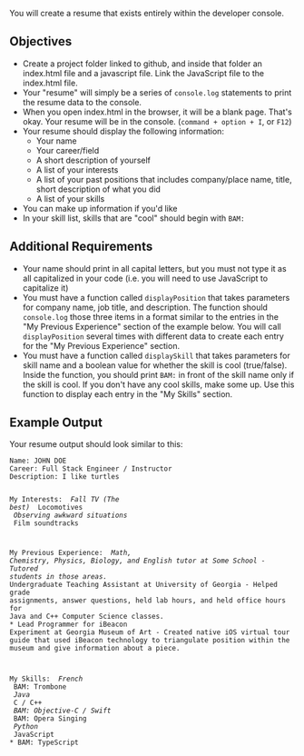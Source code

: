 <p>You will create a resume that exists entirely within the developer console.</p>
<h2>Objectives</h2>
<ul>
<li>Create a project folder linked to github, and inside that folder an index.html file and a javascript file. Link the JavaScript file to the index.html file.</li>
<li>Your "resume" will simply be a series of <code>console.log</code> statements to print the resume data to the console.</li>
<li>When you open index.html in the browser, it will be a blank page. That's okay. Your resume will be in the console. (<code>command + option + I</code>, or <code>F12</code>)</li>
<li>Your resume should display the following information:
<ul>
<li>Your name</li>
<li>Your career/field</li>
<li>A short description of yourself</li>
<li>A list of your interests</li>
<li>A list of your past positions that includes company/place name, title, short description of what you did</li>
<li>A list of your skills</li>
</ul></li>
<li>You can make up information if you'd like</li>
<li>In your skill list, skills that are "cool" should begin with <code>BAM:</code></li>
</ul>
<h2>Additional Requirements</h2>
<ul>
<li>Your name should print in all capital letters, but you must not type it as all capitalized in your code (i.e. you will need to use JavaScript to capitalize it)</li>
<li>You must have a function called <code>displayPosition</code> that takes parameters for company name, job title, and description. The function should <code>console.log</code> those three items in a format similar to the entries in the "My Previous Experience" section of the example below. You will call <code>displayPosition</code> several times with different data to create each entry for the "My Previous Experience" section.</li>
<li>You must have a function called <code>displaySkill</code> that takes parameters for skill name and a boolean value for whether the skill is cool (true/false). Inside the function, you should print <code>BAM:</code> in front of the skill name only if the skill is cool. If you don't have any cool skills, make some up. Use this function to display each entry in the "My Skills" section.</li>
</ul>
<h2>Example Output</h2>
<p>Your resume output should look similar to this:</p>
<pre><code class="language-markdown">Name: JOHN DOE
Career: Full Stack Engineer / Instructor
Description: I like turtles

My Interests:
<span class="hljs-bullet">*</span> Fall TV (The best)
<span class="hljs-bullet">*</span> Locomotives
<span class="hljs-bullet">*</span> Observing awkward situations
<span class="hljs-bullet">*</span> Film soundtracks

My Previous Experience:
<span class="hljs-bullet">*</span> Math, Chemistry, Physics, Biology, and English tutor at Some School - Tutored students in those areas.
<span class="hljs-bullet">*</span> Undergraduate Teaching Assistant at University of Georgia - Helped grade assignments, answer questions, held lab hours, and held office hours for Java and C++ Computer Science classes.
<span class="hljs-bullet">*</span> Lead Programmer for iBeacon Experiment at Georgia Museum of Art - Created native iOS virtual tour guide that used iBeacon technology to triangulate position within the museum and give information about a piece.

My Skills:
<span class="hljs-bullet">*</span> French
<span class="hljs-bullet">*</span> BAM: Trombone
<span class="hljs-bullet">*</span> Java
<span class="hljs-bullet">*</span> C / C++
<span class="hljs-bullet">*</span> BAM: Objective-C / Swift
<span class="hljs-bullet">*</span> BAM: Opera Singing
<span class="hljs-bullet">*</span> Python
<span class="hljs-bullet">*</span> JavaScript
<span class="hljs-bullet">*</span> BAM: TypeScript
</code></pre>
